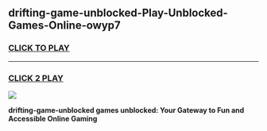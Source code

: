 
## drifting-game-unblocked-Play-Unblocked-Games-Online-owyp7
<h3>
<a href="https://premium76.site?title=drifting-game-unblocked&ref=24A">CLICK TO PLAY</a></h3>
<hr>

<h3>
<a href="https://premium76.site?title=drifting-game-unblocked&ref=24A">CLICK 2 PLAY</a>
  
</h3>

<a href="https://premium76.site?title=drifting-game-unblocked&ref=24A"><img src="https://clearcache.store/games.png"></a>


**drifting-game-unblocked games unblocked: Your Gateway to Fun and Accessible Online Gaming**
